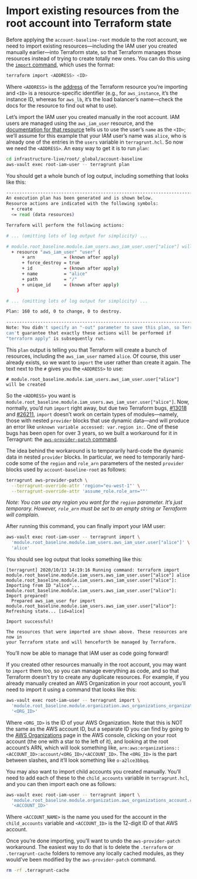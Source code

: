 # Import existing resources from the root account into Terraform state

Before applying the `account-baseline-root` module to the root account, we need to import existing resources—including
the IAM user you created manually earlier—into Terraform state, so that Terraform manages those resources instead of
trying to create totally new ones. You can do this using the
[`import` command](https://www.terraform.io/docs/import/index.html), which uses the format:

```bash
terraform import <ADDRESS> <ID>
```

Where `<ADDRESS>` is the [address](https://www.terraform.io/docs/internals/resource-addressing.html) of the Terraform
resource you’re importing and `<ID>` is a resource-specific identifier (e.g., for `aws_instance`, it’s the instance ID,
whereas for `aws_lb`, it’s the load balancer’s name—check the docs for the resource to find out what to use).

Let’s import the IAM user you created manually in the root account. IAM users are managed using the
`aws_iam_user` resource, and the
[documentation for that
resource](https://registry.terraform.io/providers/hashicorp/aws/latest/docs/resources/iam_user#import) tells us to use the user’s `name` as the `<ID>`; we’ll assume for this example that your IAM user’s name was
`alice`, who is already one of the entries in the `users` variable in `terragrunt.hcl`. So now we need the `<ADDRESS>`.
An easy way to get it is to run `plan`:

```bash
cd infrastructure-live/root/_global/account-baseline
aws-vault exec root-iam-user -- terragrunt plan
```

You should get a whole bunch of log output, including something that looks like this:

```bash
------------------------------------------------------------------------
An execution plan has been generated and is shown below.
Resource actions are indicated with the following symbols:
  + create
  <= read (data resources)

Terraform will perform the following actions:

# ... (omitting lots of log output for simplicity) ...

# module.root_baseline.module.iam_users.aws_iam_user.user["alice"] will be created
  + resource "aws_iam_user" "user" {
      + arn           = (known after apply)
      + force_destroy = true
      + id            = (known after apply)
      + name          = "alice"
      + path          = "/"
      + unique_id     = (known after apply)
    }

# ... (omitting lots of log output for simplicity) ...

Plan: 160 to add, 0 to change, 0 to destroy.

------------------------------------------------------------------------
Note: You didn't specify an "-out" parameter to save this plan, so Terraform
can't guarantee that exactly these actions will be performed if
"terraform apply" is subsequently run.
```

This `plan` output is telling you that Terraform will create a bunch of resources, including the `aws_iam_user` named
`alice`. Of course, this user already exists, so we want to `import` the user rather than create it again. The text
next to the `#` gives you the `<ADDRESS>` to use:

    # module.root_baseline.module.iam_users.aws_iam_user.user["alice"] will be created

So the `<ADDRESS>` you want is `module.root_baseline.module.iam_users.aws_iam_user.user["alice"]`. Now, normally, you’d
run `import` right away, but due two Terraform bugs, [#13018](https://github.com/hashicorp/terraform/issues/13018) and
[#26211](https://github.com/hashicorp/terraform/issues/26211), `import` doesn’t work on certain types of modules—namely,
those with nested `provider` blocks that use dynamic data—and will produce an error like `unknown variable accessed: var.region in:`. One of these bugs has been open for over 3 years, so we built a workaround for it in Terragrunt: the
[`aws-provider-patch` command](https://terragrunt.gruntwork.io/docs/reference/cli-options/#aws-provider-patch).

The idea behind the workaround is to temporarily hard-code the dynamic data in nested `provider` blocks. In particular,
we need to temporarily hard-code some of the `region` and `role_arn` parameters of the nested `provider` blocks used by
`account-baseline-root` as follows:

```bash
terragrunt aws-provider-patch \
  --terragrunt-override-attr 'region="eu-west-1"' \
  --terragrunt-override-attr 'assume_role.role_arn=""'
```

_Note: You can use any region you want for the `region` parameter. It’s just temporary. However, `role_arn` must be set
to an empty string or Terraform will complain._

After running this command, you can finally import your IAM user:

```bash
aws-vault exec root-iam-user -- terragrunt import \
  'module.root_baseline.module.iam_users.aws_iam_user.user["alice"]' \
  'alice'
```

You should see log output that looks something like this:

    [terragrunt] 2020/10/13 14:19:16 Running command: terraform import module.root_baseline.module.iam_users.aws_iam_user.user["alice"] alice
    module.root_baseline.module.iam_users.aws_iam_user.user["alice"]: Importing from ID "alice"...
    module.root_baseline.module.iam_users.aws_iam_user.user["alice"]: Import prepared!
      Prepared aws_iam_user for import
    module.root_baseline.module.iam_users.aws_iam_user.user["alice"]: Refreshing state... [id=alice]

    Import successful!

    The resources that were imported are shown above. These resources are now in
    your Terraform state and will henceforth be managed by Terraform.

You’ll now be able to manage that IAM user as code going forward!

If you created other resources manually in the root account, you may want to `import` them too, so you can manage
everything as code, and so that Terraform doesn’t try to create any duplicate resources. For example, if you already
manually created an AWS Organization in your root account, you’ll need to import it using a command that looks like
this:

```bash
aws-vault exec root-iam-user -- terragrunt import \
  'module.root_baseline.module.organization.aws_organizations_organization.root[0]' \
  '<ORG_ID>'
```

Where `<ORG_ID>` is the ID of your AWS Organization. Note that this is NOT the same as the AWS account ID, but a
separate ID you can find by going to the [AWS Organizations](https://console.aws.amazon.com/organizations/home) page in
the AWS console, clicking on your root account (the one with a star to the left of it), and looking at the root
account’s ARN, which will look something like, `arn:aws:organizations::<ACCOUNT_ID>:account/<ORG_ID>/<ACCOUNT_ID>`. The
`<ORG_ID>` is the part between slashes, and it’ll look something like `o-a2lce3bbqq`.

You may also want to import child accounts you created manually. You’ll need to add each of these to the
`child_accounts` variable in `terragrunt.hcl`, and you can then import each one as follows:

```bash
aws-vault exec root-iam-user -- terragrunt import \
  'module.root_baseline.module.organization.aws_organizations_account.child_accounts["<ACCOUNT_NAME>"]' \
  '<ACCOUNT_ID>'
```

Where `<ACCOUNT_NAME>` is the name you used for the account in the `child_accounts` variable and `<ACCOUNT_ID>` is the
12-digit ID of that AWS account.

Once you’re done importing, you’ll want to undo the `aws-provider-patch` workaround. The easiest way to do that is to
delete the `.terraform` or `.terragrunt-cache` folders to remove any locally cached modules, as they would’ve been
modified by the `aws-provider-patch` command.

```bash
rm -rf .terragrunt-cache
```


<!-- ##DOCS-SOURCER-START
{"sourcePlugin":"local-copier","hash":"d9f7dfdde4944b7cc694380b1de97f3b"}
##DOCS-SOURCER-END -->
